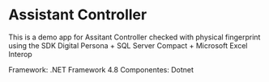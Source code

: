 # Assistant Controller

This is a demo app for Assitant Controller checked with physical fingerprint using the SDK Digital Persona + SQL Server Compact + Microsoft Excel Interop

Framework: .NET Framework 4.8
Componentes: Dotnet
